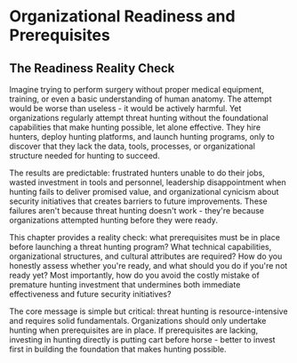 # Organizational Readiness and Prerequisites

## The Readiness Reality Check

Imagine trying to perform surgery without proper medical equipment, training, or even a basic understanding of human anatomy. The attempt would be worse than useless - it would be actively harmful. Yet organizations regularly attempt threat hunting without the foundational capabilities that make hunting possible, let alone effective. They hire hunters, deploy hunting platforms, and launch hunting programs, only to discover that they lack the data, tools, processes, or organizational structure needed for hunting to succeed.

The results are predictable: frustrated hunters unable to do their jobs, wasted investment in tools and personnel, leadership disappointment when hunting fails to deliver promised value, and organizational cynicism about security initiatives that creates barriers to future improvements. These failures aren't because threat hunting doesn't work - they're because organizations attempted hunting before they were ready.

This chapter provides a reality check: what prerequisites must be in place before launching a threat hunting program? What technical capabilities, organizational structures, and cultural attributes are required? How do you honestly assess whether you're ready, and what should you do if you're not ready yet? Most importantly, how do you avoid the costly mistake of premature hunting investment that undermines both immediate effectiveness and future security initiatives?

The core message is simple but critical: threat hunting is resource-intensive and requires solid fundamentals. Organizations should only undertake hunting when prerequisites are in place. If prerequisites are lacking, investing in hunting directly is putting cart before horse - better to invest first in building the foundation that makes hunting possible.

